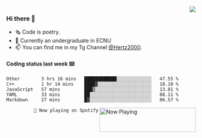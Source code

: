 <img  align="right" src="https://github-readme-stats.vercel.app/api?username=BillChen2K&show_icons=true&count_private=true&hide_title=true">

### Hi there 👋

- 🗞 Code is poetry.
- 🌱 Currently an undergraduate in ECNU
- 📫 You can find me in my Tg Channel [@Hertz2000](https://t.me/Hertz2000).

#### Coding status last week ⌨️

<!--START_SECTION:waka-->
```text
Other        3 hrs 16 mins   ████████████░░░░░░░░░░░░░   47.55 % 
C++          1 hr 14 mins    ████▓░░░░░░░░░░░░░░░░░░░░   18.10 % 
JavaScript   57 mins         ███▒░░░░░░░░░░░░░░░░░░░░░   13.81 % 
YAML         33 mins         ██░░░░░░░░░░░░░░░░░░░░░░░   08.11 % 
Markdown     27 mins         █▓░░░░░░░░░░░░░░░░░░░░░░░   06.57 % 
```
<!--END_SECTION:waka-->


<div>
<a href="https://spotify-now-playing.billchen2k.vercel.app/now-playing?open">
   <img align="right" src="https://spotify-now-playing.billchen2k.vercel.app/now-playing" width="256" height="64" alt="Now Playing">
</a>
</div>

<div>
<p align="right"><code>🎵 Now playing on Spotify</code></p>
</div>

<!--
**BillChen2K/BillChen2K** is a ✨ _special_ ✨ repository because its `README.md` (this file) appears on your GitHub profile.

Here are some ideas to get you started:

- 🔭 I’m currently working on ...
- 🌱 I’m currently learning ...
- 👯 I’m looking to collaborate on ...
- 🤔 I’m looking for help with ...
- 💬 Ask me about ...
- 📫 How to reach me: ...
- 😄 Pronouns: ...
- ⚡ Fun fact: ...
-->
